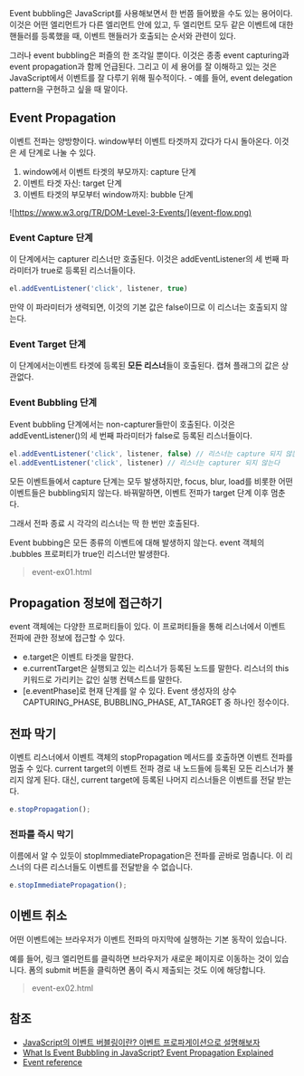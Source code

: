 Event bubbling은 JavaScript를 사용해보면서 한 번쯤 들어봤을 수도 있는 용어이다. 이것은 어떤 엘리먼트가 다른 엘리먼트 안에 있고, 두 엘리먼트 모두 같은 이벤트에 대한 핸들러를 등록했을 때, 이벤트 핸들러가 호출되는 순서와 관련이 있다.

그러나 event bubbling은 퍼즐의 한 조각일 뿐이다. 이것은 종종 event capturing과 event propagation과 함께 언급된다. 그리고 이 세 용어를 잘 이해하고 있는 것은 JavaScript에서 이벤트를 잘 다루기 위해 필수적이다. - 예를 들어, event delegation pattern을 구현하고 싶을 때 말이다.

## Event Propagation

이벤트 전파는 양방향이다. window부터 이벤트 타겟까지 갔다가 다시 돌아온다. 이것은 세 단계로 나눌 수 있다.

1. window에서 이벤트 타겟의 부모까지: capture 단계
2. 이벤트 타겟 자신: target 단계
3. 이벤트 타겟의 부모부터 window까지: bubble 단계

![https://www.w3.org/TR/DOM-Level-3-Events/](event-flow.png)

### Event Capture 단계

이 단계에서는 capturer 리스너만 호출된다. 이것은 addEventListener의 세 번째 파라미터가 true로 등록된 리스너들이다.

```javascript
el.addEventListener('click', listener, true)
```

만약 이 파라미터가 생력되면, 이것의 기본 값은 false이므로 이 리스너는 호출되지 않는다.

### Event Target 단계 

이 단계에서는이벤트 타겟에 등록된 **모든 리스너**들이 호출된다. 캡쳐 플래그의 값은 상관없다.

### Event Bubbling 단계

Event bubbling 단계에서는 non-capturer들만이 호출된다. 이것은 addEventListener()의 세 번째 파라미터가 false로 등록된 리스너들이다.

```javascript
el.addEventListener('click', listener, false) // 리스너는 capture 되지 않는다
el.addEventListener('click', listener) // 리스너는 capturer 되지 않는다
```

모든 이벤트들에서 capture 단계는 모두 발생하지만, focus, blur, load를 비롯한 어떤 이벤트들은 bubbling되지 않는다. 바꿔말하면, 이벤트 전파가 target 단계 이후 멈춘다.

그래서 전파 종료 시 각각의 리스너는 딱 한 번만 호출된다.

Event bubbing은 모든 종류의 이벤트에 대해 발생하지 않는다. event 객체의 .bubbles 프로퍼티가 true인 리스너만 발생한다.

> event-ex01.html

## Propagation 정보에 접근하기

event 객체에는 다양한 프로퍼티들이 있다. 이 프로퍼티들을 통해 리스너에서 이벤트 전파에 관한 정보에 접근할 수 있다.

* e.target은 이벤트 타겟을 말한다.
* e.currentTarget은 실행되고 있는 리스너가 등록된 노드를 말한다. 리스너의 this 키워드로 가리키는 값인 실행 컨텍스트를 말한다.
* [e.eventPhase]로 현재 단계를 알 수 있다. Event 생성자의 상수 CAPTURING_PHASE, BUBBLING_PHASE, AT_TARGET 중 하나인 정수이다.

## 전파 막기

이벤트 리스너에서 이벤트 객체의 stopPropagation 메서드를 호출하면 이벤트 전파를 멈출 수 있다. current target의 이벤트 전파 경로 내 노드들에 등록된 모든 리스너가 불리지 않게 된다. 대신, current target에 등록된 나머지 리스너들은 이벤트를 전달 받는다.

```javascript
e.stopPropagation();
```

### 전파를 즉시 막기

이름에서 알 수 있듯이 stopImmediatePropagation은 전파를 곧바로 멈춥니다. 이 리스너의 다른 리스너들도 이벤트를 전달받을 수 없습니다.

```javascript
e.stopImmediatePropagation();
```

## 이벤트 취소

어떤 이벤트에는 브라우저가 이벤트 전파의 마지막에 실행하는 기본 동작이 있습니다.

예를 들어, 링크 엘리먼트를 클릭하면 브라우저가 새로운 페이지로 이동하는 것이 있습니다. 폼의 submit 버튼을 클릭하면 폼이 즉시 제출되는 것도 이에 해당합니다.

> event-ex02.html

## 참조

* [JavaScript의 이벤트 버블링이란? 이벤트 프로파게이션으로 설명해보자](https://github.com/cocopang/wiki/wiki/JavaScript%EC%9D%98-%EC%9D%B4%EB%B2%A4%ED%8A%B8-%EB%B2%84%EB%B8%94%EB%A7%81%EC%9D%B4%EB%9E%80%3F-%EC%9D%B4%EB%B2%A4%ED%8A%B8-%ED%94%84%EB%A1%9C%ED%8C%8C%EA%B2%8C%EC%9D%B4%EC%85%98%EC%9C%BC%EB%A1%9C-%EC%84%A4%EB%AA%85%ED%95%B4%EB%B3%B4%EC%9E%90)
* [What Is Event Bubbling in JavaScript? Event Propagation Explained](https://www.sitepoint.com/event-bubbling-javascript/)
* [Event reference](https://developer.mozilla.org/en-US/docs/Web/Events)